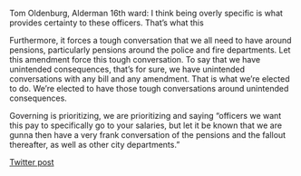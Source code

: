 Tom Oldenburg, Alderman 16th ward: I think being overly specific is what provides certainty to these officers. That’s what this 

Furthermore, it forces a tough conversation that we all need to have around pensions, particularly pensions around the police and fire departments. Let this amendment force this tough conversation. To say that we have unintended consequences, that’s for sure, we have unintended conversations with any bill and any amendment. That is what we’re elected to do. We’re elected to have those tough conversations around unintended consequences. 

Governing is prioritizing, we are prioritizing and saying “officers we want this pay to specifically go to your salaries, but let it be known that we are gunna then have a very frank conversation of the pensions and the fallout thereafter, as well as other city departments.”

[Twitter post](https://twitter.com/StlPoliticClips/status/1400949435404853248?s=20)
